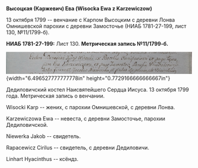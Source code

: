 **Высоцкая (Каржевич) Ева (Wisocka Ewa z Karzewiczow)**

13 октября 1799 -- венчание с Карпом Высоцким с деревни Лонва
Омнишевской парохии с деревни Замосточье (НИАБ 1781-27-199, лист 130,
№11/1799-б).

**НИАБ 1781-27-199:** Лист 130. **Метрическая запись №11/1799-б.**

![](./media/84c29a769a5682eef4a0ba7c1e0f21f2b833684b.png){width="6.496527777777778in"
height="0.7729166666666667in"}

Дедиловичский костел Наисвятейшего Сердца Иисуса. 13 октября 1799 года.
Метрическая запись о венчании.

Wisocki Karp -- жених, с парохии Омнишевской, с деревни Лонва.

Karzewiczowa Ewa -- невеста, с деревни Замосточье, парохии
Дедиловичской.

Niewerka Jakob -- свидетель.

Rapacewicz Cirilus -- свидетель, с деревни Дедиловичи.

Linhart Hyacinthus -- ксёндз.
